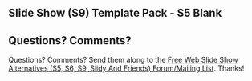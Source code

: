 ## Slide Show (S9) Template Pack - S5 Blank




## Questions? Comments?

Questions? Comments? Send them along to the [Free Web Slide Show Alternatives (S5, S6, S9, Slidy And Friends) Forum/Mailing List](http://groups.google.com/group/webslideshow).
Thanks!